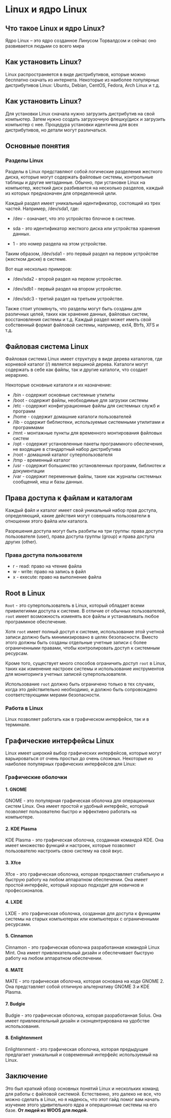 # Linux и ядро Linux

## Что такое Linux и ядро Linux?

Ядро Linux – это ядро созданное Линусом Торвалдсом и сейчас оно развивается людьми со всего мира

## Как установить Linux?

Linux распространяется в виде дистрибутивов, которые можно бесплатно скачать из интернета. Некоторые из наиболее популярных дистрибутивов Linux: Ubuntu, Debian, CentOS, Fedora, Arch Linux и т.д.

## Как установить Linux?

Для установки Linux сначала нужно загрузить дистрибутив на свой компьютер. Затем нужно создать загрузочную флешку/диск и загрузить компьютер с нее. Процедура установки идентична для всех дистрибутивов, но детали могут различаться.

## Основные понятия

### Разделы Linux

Разделы в Linux представляют собой логические разделения жесткого диска, которые могут содержать файловые системы, контрольные таблицы и другие метаданные. Обычно, при установке Linux на компьютер, жесткий диск разбивается на несколько разделов, каждый из которых предназначен для определенной цели.

Каждый раздел имеет уникальный идентификатор, состоящий из трех частей. Например, /dev/sda1, где:

- /dev - означает, что это устройство блочное в системе.

- sda - это идентификатор жесткого диска или устройства хранения данных.

- 1 - это номер раздела на этом устройстве.

Таким образом, /dev/sda1 - это первый раздел на первом устройстве (жестком диске) в системе.

Вот еще несколько примеров:

- /dev/sda2 - второй раздел на первом устройстве.

- /dev/sdb1 - первый раздел на втором устройстве.

- /dev/sdc3 - третий раздел на третьем устройстве.

Также стоит упомянуть, что разделы могут быть созданы для различных целей, таких как хранение данных, файловых систем, восстановления системы и т.д. Каждый раздел может иметь свой собственный формат файловой системы, например, ext4, Btrfs, XFS и т.д.


## Файловая система Linux

Файловая система Linux имеет структуру в виде дерева каталогов, где корневой каталог (/) является вершиной дерева. Каталоги могут содержать в себе как файлы, так и другие каталоги, что создает иерархию.

Некоторые основные каталоги и их назначение:

- /bin - содержит основные системные утилиты
- /boot - содержит файлы, необходимые для загрузки системы
- /etc - содержит конфигурационные файлы для системных служб и программ
- /home - содержит домашние каталоги пользователей
- /lib - содержит библиотеки, используемые системными утилитами и программами
- /mnt - монтажные пункты для временного монтирования файловых систем
- /opt - содержит установленные пакеты программного обеспечения, не входящие в стандартный набор дистрибутива
- /root - домашний каталог суперпользователя
- /tmp - временный каталог
- /usr - содержит большинство установленных программ, библиотек и документации
- /var - содержит переменные файлы, такие как журналы системных сообщений, кеш и базы данных.

## Права доступа к файлам и каталогам

Каждый файл и каталог имеет свой уникальный набор прав доступа, определяющий, какие действия могут совершать пользователи в отношении этого файла или каталога.

Разрешения доступа могут быть разбиты на три группы: права доступа пользователя (user), права доступа группы (group) и права доступа других (other).

### Права доступа пользователя

- r - read: право на чтение файла
- w - write: право на запись в файл
- x - execute: право на выполнение файла

## Root в Linux

`Root` - это суперпользователь в Linux, который обладает всеми привилегиями доступа к системе. В отличие от обычных пользователей, `root` имеет возможность изменять все файлы и устанавливать любое программное обеспечение. 

Хотя `root` имеет полный доступ к системе, использование этой учетной записи должно быть минимизировано в целях безопасности. Вместо этого должны быть созданы отдельные учетные записи с более ограниченными правами, чтобы контролировать доступ к системным ресурсам.

Кроме того, существует много способов ограничить доступ `root` в Linux, таких как изменение настроек системы и использование инструментов для мониторинга учетных записей суперпользователя. 

Использование `root` должно быть ограничено только в тех случаях, когда это действительно необходимо, и должно быть сопровождено соответствующими мерами безопасности.

### Работа в Linux

Linux позволяет работать как в графическом интерфейсе, так и в терминале.

## Графические интерфейсы Linux

Linux имеет широкий выбор графических интерфейсов, которые могут варьироваться от очень простых до очень сложных. Некоторые из наиболее популярных графических интерфейсов для Linux:

### Графические оболочки

#### 1. GNOME

GNOME - это популярная графическая оболочка для операционных систем Linux. Она имеет простой и удобный интерфейс, который позволяет пользователю быстро и эффективно работать на компьютере.

#### 2. KDE Plasma

KDE Plasma - это графическая оболочка, созданная командой KDE. Она имеет множество функций и настроек, которые позволяют пользователю настроить свою систему на свой вкус.

#### 3. Xfce

Xfce - это графическая оболочка, которая предоставляет стабильную и быструю работу на любом аппаратном обеспечении. Она имеет простой интерфейс, который хорошо подходит для новичков и профессионалов.

#### 4. LXDE

LXDE - это графическая оболочка, созданная для доступа к функциям системы на старых компьютерах или компьютерах с ограниченными ресурсами.

#### 5. Cinnamon

Cinnamon - это графическая оболочка разработанная командой Linux Mint. Она имеет привлекательный дизайн и обеспечивает быструю работу на любом аппаратном обеспечении.

#### 6. MATE

MATE - это графическая оболочка, которая основана на коде GNOME 2. Она представляет собой отличную альтернативу GNOME 3 и KDE Plasma.

#### 7. Budgie

Budgie - это графическая оболочка, которая разработанная Solus. Она имеет привлекательный дизайн и сконцентрирована на удобстве использования.

#### 8. Enlightenment

Enlightenment - это графическая оболочка, которая предыдущие предлагает уникальный и современный интерфейс используемый на Linux.

## Заключение

Это был краткий обзор основных понятий Linux и нескольких команд для работы с файловой системой. Естественно, это далеко не все, что можно сделать в Linux, но я надеюсь, что этот гайд помог вам начать изучение этого удивительного ядра и операционные системы на его базе. **От людей из WOOS для людей.**
